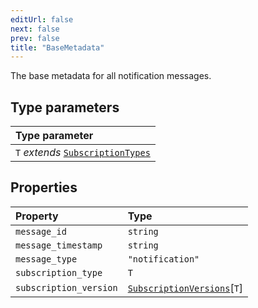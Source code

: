 ```yaml
---
editUrl: false
next: false
prev: false
title: "BaseMetadata"
---
```


The base metadata for all notification messages.

## Type parameters

| Type parameter |
| :------ |
| `T` *extends* [`SubscriptionTypes`](/api/eventsub/enumerations/subscriptiontypes/) |

## Properties

| Property | Type |
| :------ | :------ |
| `message_id` | `string` |
| `message_timestamp` | `string` |
| `message_type` | `"notification"` |
| `subscription_type` | `T` |
| `subscription_version` | [`SubscriptionVersions`](/api/eventsub/interfaces/subscriptionversions/)\[`T`\] |
